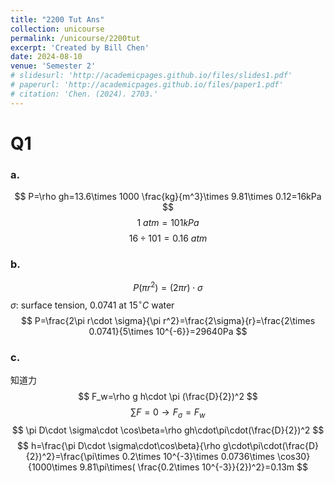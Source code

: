 ```yaml
---
title: "2200 Tut Ans"
collection: unicourse
permalink: /unicourse/2200tut
excerpt: 'Created by Bill Chen'
date: 2024-08-10
venue: 'Semester 2'
# slidesurl: 'http://academicpages.github.io/files/slides1.pdf'
# paperurl: 'http://academicpages.github.io/files/paper1.pdf'
# citation: 'Chen. (2024). 2703.'
---
```


# Q1
### a.
$$ P=\rho gh=13.6\times 1000 \frac{kg}{m^3}\times 9.81\times 0.12=16kPa $$
$$ 1\ atm=101kPa $$
$$ 16\div 101=0.16\ atm $$

### b.
$$ P(\pi r^2)=(2\pi r)\cdot \sigma $$
$\sigma$: surface tension, $0.0741$ at $15^\circ C$ water
$$ P=\frac{2\pi r\cdot \sigma}{\pi r^2}=\frac{2\sigma}{r}=\frac{2\times 0.0741}{5\times 10^{-6}}=29640Pa $$ 

### c. 
知道力
$$ F_w=\rho g h\cdot \pi (\frac{D}{2})^2 $$
$$ \sum F=0\rightarrow F_{\sigma}=F_w $$
$$ \pi D\cdot \sigma\cdot \cos\beta=\rho gh\cdot\pi\cdot(\frac{D}{2})^2 $$
$$ h=\frac{\pi D\cdot \sigma\cdot\cos\beta}{\rho g\cdot\pi\cdot(\frac{D}{2})^2}=\frac{\pi\times 0.2\times 10^{-3}\times 0.0736\times \cos30}{1000\times 9.81\pi\times( \frac{0.2\times 10^{-3}}{2})^2}=0.13m $$
